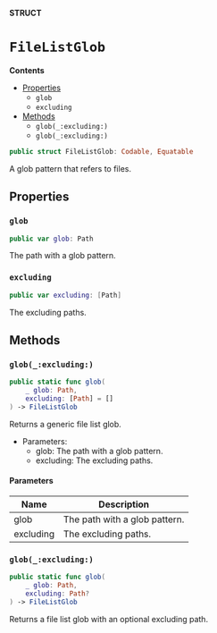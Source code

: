 **STRUCT**

# `FileListGlob`

**Contents**

- [Properties](#properties)
  - `glob`
  - `excluding`
- [Methods](#methods)
  - `glob(_:excluding:)`
  - `glob(_:excluding:)`

```swift
public struct FileListGlob: Codable, Equatable
```

A glob pattern that refers to files.

## Properties
### `glob`

```swift
public var glob: Path
```

The path with a glob pattern.

### `excluding`

```swift
public var excluding: [Path]
```

The excluding paths.

## Methods
### `glob(_:excluding:)`

```swift
public static func glob(
    _ glob: Path,
    excluding: [Path] = []
) -> FileListGlob
```

Returns a generic file list glob.
- Parameters:
  - glob: The path with a glob pattern.
  - excluding: The excluding paths.

#### Parameters

| Name | Description |
| ---- | ----------- |
| glob | The path with a glob pattern. |
| excluding | The excluding paths. |

### `glob(_:excluding:)`

```swift
public static func glob(
    _ glob: Path,
    excluding: Path?
) -> FileListGlob
```

Returns a file list glob with an optional excluding path.
